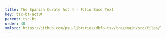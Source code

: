 ```yaml
---
title: The Spanish Curate Act 4 - Folio Base Text
key: tsc-bt-act04
parent: tsc-bt
order: 40
xmlsrc: https://github.com/psu-libraries/dbfp-tsv/tree/main/src/files/TSC-BaseText-Act4.xml
---
```

<tei-render mode="drama" linedisplay="5" src="../../../files/TSC-BaseText-Act4.xml" line-display="5" line-prefix="line" line-start="1" close-icon="close" close-label="Close" copy-message="Copied to Clipboard" link-icon="link" link-label="Get link" page-icon="description" page-label="See the original page" pathAssetCss="../../../assets/css"></tei-render>
